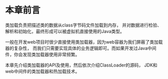 # 本章前言

类加载负责把描述类的数据从class字节码文件加载到内存，
并对数据进行检验、解析和初始化，最终形成可以被虚拟机直接使用的Java类型。

一般在开发web项目时很少直接使用类加载器，因为web容器为我们屏蔽了类加载器的复杂性，
而我们只需要实现具体的业务逻辑即可。而如果开发过Java中间件，你会发现类加载器使用非常频繁。

本章先介绍类加载器的API及使用，然后依次介绍ClassLoader的源码，
JDK和web中间件的类加载器和热加载技术。
